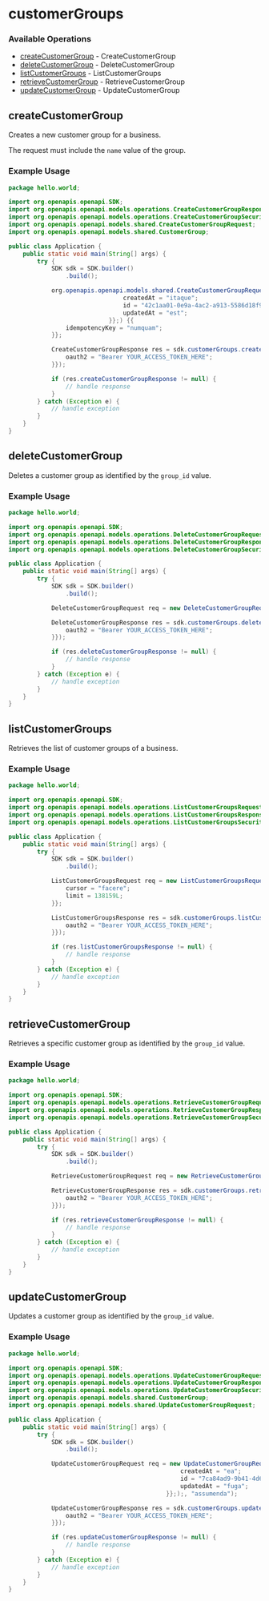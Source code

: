 # customerGroups

### Available Operations

* [createCustomerGroup](#createcustomergroup) - CreateCustomerGroup
* [deleteCustomerGroup](#deletecustomergroup) - DeleteCustomerGroup
* [listCustomerGroups](#listcustomergroups) - ListCustomerGroups
* [retrieveCustomerGroup](#retrievecustomergroup) - RetrieveCustomerGroup
* [updateCustomerGroup](#updatecustomergroup) - UpdateCustomerGroup

## createCustomerGroup

Creates a new customer group for a business.

The request must include the `name` value of the group.

### Example Usage

```java
package hello.world;

import org.openapis.openapi.SDK;
import org.openapis.openapi.models.operations.CreateCustomerGroupResponse;
import org.openapis.openapi.models.operations.CreateCustomerGroupSecurity;
import org.openapis.openapi.models.shared.CreateCustomerGroupRequest;
import org.openapis.openapi.models.shared.CustomerGroup;

public class Application {
    public static void main(String[] args) {
        try {
            SDK sdk = SDK.builder()
                .build();

            org.openapis.openapi.models.shared.CreateCustomerGroupRequest req = new CreateCustomerGroupRequest(                new CustomerGroup("ratione") {{
                                createdAt = "itaque";
                                id = "42c1aa01-0e9a-4ac2-a913-5586d18f9f97";
                                updatedAt = "est";
                            }};) {{
                idempotencyKey = "numquam";
            }};            

            CreateCustomerGroupResponse res = sdk.customerGroups.createCustomerGroup(req, new CreateCustomerGroupSecurity("nam") {{
                oauth2 = "Bearer YOUR_ACCESS_TOKEN_HERE";
            }});

            if (res.createCustomerGroupResponse != null) {
                // handle response
            }
        } catch (Exception e) {
            // handle exception
        }
    }
}
```

## deleteCustomerGroup

Deletes a customer group as identified by the `group_id` value.

### Example Usage

```java
package hello.world;

import org.openapis.openapi.SDK;
import org.openapis.openapi.models.operations.DeleteCustomerGroupRequest;
import org.openapis.openapi.models.operations.DeleteCustomerGroupResponse;
import org.openapis.openapi.models.operations.DeleteCustomerGroupSecurity;

public class Application {
    public static void main(String[] args) {
        try {
            SDK sdk = SDK.builder()
                .build();

            DeleteCustomerGroupRequest req = new DeleteCustomerGroupRequest("sapiente");            

            DeleteCustomerGroupResponse res = sdk.customerGroups.deleteCustomerGroup(req, new DeleteCustomerGroupSecurity("fuga") {{
                oauth2 = "Bearer YOUR_ACCESS_TOKEN_HERE";
            }});

            if (res.deleteCustomerGroupResponse != null) {
                // handle response
            }
        } catch (Exception e) {
            // handle exception
        }
    }
}
```

## listCustomerGroups

Retrieves the list of customer groups of a business.

### Example Usage

```java
package hello.world;

import org.openapis.openapi.SDK;
import org.openapis.openapi.models.operations.ListCustomerGroupsRequest;
import org.openapis.openapi.models.operations.ListCustomerGroupsResponse;
import org.openapis.openapi.models.operations.ListCustomerGroupsSecurity;

public class Application {
    public static void main(String[] args) {
        try {
            SDK sdk = SDK.builder()
                .build();

            ListCustomerGroupsRequest req = new ListCustomerGroupsRequest() {{
                cursor = "facere";
                limit = 138159L;
            }};            

            ListCustomerGroupsResponse res = sdk.customerGroups.listCustomerGroups(req, new ListCustomerGroupsSecurity("nam") {{
                oauth2 = "Bearer YOUR_ACCESS_TOKEN_HERE";
            }});

            if (res.listCustomerGroupsResponse != null) {
                // handle response
            }
        } catch (Exception e) {
            // handle exception
        }
    }
}
```

## retrieveCustomerGroup

Retrieves a specific customer group as identified by the `group_id` value.

### Example Usage

```java
package hello.world;

import org.openapis.openapi.SDK;
import org.openapis.openapi.models.operations.RetrieveCustomerGroupRequest;
import org.openapis.openapi.models.operations.RetrieveCustomerGroupResponse;
import org.openapis.openapi.models.operations.RetrieveCustomerGroupSecurity;

public class Application {
    public static void main(String[] args) {
        try {
            SDK sdk = SDK.builder()
                .build();

            RetrieveCustomerGroupRequest req = new RetrieveCustomerGroupRequest("asperiores");            

            RetrieveCustomerGroupResponse res = sdk.customerGroups.retrieveCustomerGroup(req, new RetrieveCustomerGroupSecurity("quam") {{
                oauth2 = "Bearer YOUR_ACCESS_TOKEN_HERE";
            }});

            if (res.retrieveCustomerGroupResponse != null) {
                // handle response
            }
        } catch (Exception e) {
            // handle exception
        }
    }
}
```

## updateCustomerGroup

Updates a customer group as identified by the `group_id` value.

### Example Usage

```java
package hello.world;

import org.openapis.openapi.SDK;
import org.openapis.openapi.models.operations.UpdateCustomerGroupRequest;
import org.openapis.openapi.models.operations.UpdateCustomerGroupResponse;
import org.openapis.openapi.models.operations.UpdateCustomerGroupSecurity;
import org.openapis.openapi.models.shared.CustomerGroup;
import org.openapis.openapi.models.shared.UpdateCustomerGroupRequest;

public class Application {
    public static void main(String[] args) {
        try {
            SDK sdk = SDK.builder()
                .build();

            UpdateCustomerGroupRequest req = new UpdateCustomerGroupRequest(                new UpdateCustomerGroupRequest(                new CustomerGroup("fugiat") {{
                                                createdAt = "ea";
                                                id = "7ca84ad9-9b41-4d61-a435-31870cf68b03";
                                                updatedAt = "fuga";
                                            }};);, "assumenda");            

            UpdateCustomerGroupResponse res = sdk.customerGroups.updateCustomerGroup(req, new UpdateCustomerGroupSecurity("modi") {{
                oauth2 = "Bearer YOUR_ACCESS_TOKEN_HERE";
            }});

            if (res.updateCustomerGroupResponse != null) {
                // handle response
            }
        } catch (Exception e) {
            // handle exception
        }
    }
}
```
